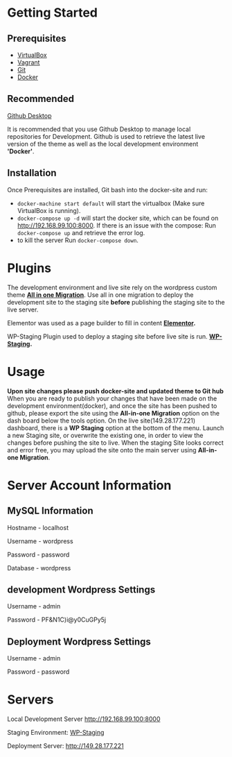 # Getting Started

## Prerequisites

- [VirtualBox](https://www.virtualbox.org)
- [Vagrant](https://www.vagrantup.com)
- [Git](https://git-scm.com)
- [Docker](https://www.docker.com)

## Recommended

[Github Desktop](https://desktop.github.com)

It is recommended that you use Github Desktop to manage local repositories for Development. Github is used to retrieve the latest live version of the theme as well as the local development environment **'Docker'**.

## Installation

Once Prerequisites are installed, Git bash into the docker-site and run:
- `docker-machine start default` will start the virtualbox (Make sure VirtualBox is running).
- `docker-compose up -d` will start the docker site, which can be found on http://192.168.99.100:8000. If there is an issue with the compose: Run `docker-compose up` and retrieve the error log.
- to kill the server Run `docker-compose down`.


# Plugins

The development environment and live site rely on the wordpress custom theme **[All in one Migration](https://en-au.wordpress.org/plugins/all-in-one-wp-migration/)**. Use all in one migration to deploy the development site to the staging site **before** publishing the staging site to the live server.

Elementor was used as a page builder to fill in content **[Elementor](https://elementor.com).**

WP-Staging Plugin used to deploy a staging site before live site is run. **[WP-Staging](https://wordpress.org/plugins/wp-staging/).**

# Usage

**Upon site changes please push docker-site and updated theme to Git hub**
When you are ready to publish your changes that have been made on the development environment(docker), and once the site has been pushed to github, please export the site using the **All-in-one Migration** option on the dash board below the tools option.
On the live site(149.28.177.221) dashboard, there is a **WP Staging** option at the bottom of the menu. Launch a new Staging site, or overwrite the existing one, in order to view the changes before pushing the site to live.
When the staging Site looks correct and error free, you may upload the site onto the main server using **All-in-one Migration**.


# Server Account Information

## MySQL Information
Hostname - localhost

Username - wordpress

Password - password

Database - wordpress

## development Wordpress Settings
Username - admin

Password - PF&N1C)i@y0CuGPy5j

## Deployment Wordpress Settings
Username - admin

Password - password

# Servers

Local Development Server http://192.168.99.100:8000

Staging Environment: [WP-Staging](http://149.28.177.221/staging1/)

Deployment Server: http://149.28.177.221

